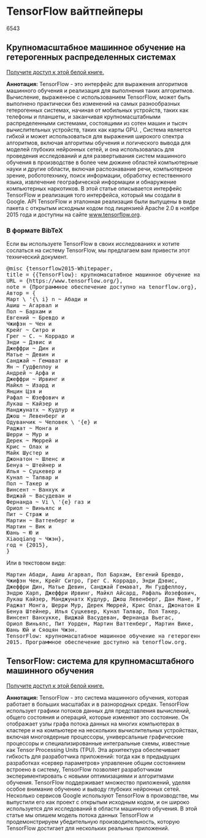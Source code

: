# TensorFlow вайтпейперы

6543

## Крупномасштабное машинное обучение на гетерогенных распределенных системах

[Получите доступ к этой белой книге.](https://static.googleusercontent.com/media/research.google.com/en//pubs/archive/45166.pdf)

**Аннотация:** TensorFlow - это интерфейс для выражения алгоритмов машинного обучения и реализация для выполнения таких алгоритмов. Вычисление, выраженное с использованием TensorFlow, может быть выполнено практически без изменений на самых разнообразных гетерогенных системах, начиная от мобильных устройств, таких как телефоны и планшеты, и заканчивая крупномасштабными распределенными системами, состоящими из сотен машин и тысяч вычислительных устройств, таких как карты GPU. , Система является гибкой и может использоваться для выражения широкого спектра алгоритмов, включая алгоритмы обучения и логического вывода для моделей глубоких нейронных сетей, и она использовалась для проведения исследований и для развертывания систем машинного обучения в производстве в более чем дюжине областей компьютерные науки и другие области, включая распознавание речи, компьютерное зрение, робототехнику, поиск информации, обработку естественного языка, извлечение географической информации и обнаружение компьютерных наркотиков. В этой статье описывается интерфейс TensorFlow и реализация того интерфейса, который мы создали в Google. API TensorFlow и эталонная реализация были выпущены в виде пакета с открытым исходным кодом под лицензией Apache 2.0 в ноябре 2015 года и доступны на сайте www.tensorflow.org.

### В формате BibTeX

Если вы используете TensorFlow в своих исследованиях и хотите сослаться на систему TensorFlow, мы предлагаем вам привести этот технический документ.

<pre>@misc {tensorflow2015-Whitepaper,<br>title = {{TensorFlow}: крупномасштабное машинное обучение на гетерогенных системах},<br>URL = {https://www.tensorflow.org/},<br>note = {Программное обеспечение доступно на tenorflow.org},<br>Автор = {<br>Март \ '{\ i} n ~ Абади и<br>Ашиш ~ Агарвал и<br>Пол ~ Бархам и<br>Евгений ~ Бревдо и<br>Чжифэн ~ Чен и<br>Крейг ~ Ситро и<br>Грег ~ С. ~ Коррадо и<br>Энди ~ Дэвис и<br>Джеффри ~ Дин и<br>Матье ~ Девин и<br>Санджай ~ Гемават и<br>Ян ~ Гудфеллоу и<br>Андрей ~ Арфа и<br>Джеффри ~ Ирвинг и<br>Майкл ~ Изард и<br>Янцин Цзя и<br>Рафал ~ Юзефович и<br>Лукаш ~ Кайзер и<br>Манджунатх ~ Кудлур и<br>Джош ~ Левенберг и<br>Одуванчик ~ Человек \ '{e} и<br>Раджат ~ Монга и<br>Шерри ~ Мур и<br>Дерек ~ Мюррей и<br>Крис ~ Олах и<br>Майк Шустер и<br>Джонатон ~ Шленс и<br>Бенуа ~ Штейнер и<br>Илья ~ Суцкевер и<br>Кунал ~ Талвар и<br>Пол ~ Такер и<br>Винсент ~ Ванхук и<br>Виджай ~ Васудеван и<br>Фернанда ~ Vi \ '{e} газ и<br>Ориол ~ Виньялс и<br>Пит ~ Страж и<br>Мартин ~ Ваттенберг и<br>Мартин ~ Вик и<br>Юань ~ Ю и<br>Xiaoqiang ~ Чжэн},<br>год = {2015},<br>}<br></pre>

Или в текстовом виде:

<pre>Мартин Абади, Ашиш Агарвал, Пол Бархам, Евгений Бревдо,<br>Чжифэн Чен, Крейг Ситро, Грег С. Коррадо, Энди Дэвис,<br>Джеффри Дин, Матье Девин, Санджай Гемават, Ян Гудфеллоу,<br>Эндрю Харп, Джеффри Ирвинг, Майкл Айсард, Рафаль Йозефович, Янцин Цзя,<br>Лукаш Кайзер, Манджунатх Кудлур, Джош Левенберг, Дан Мане, Майк Шустер,<br>Раджат Монга, Шерри Мур, Дерек Мюррей, Крис Олах, Джонатон Шленс,<br>Бенуа Штейнер, Илья Суцкевер, Кунал Талвар, Пол Такер,<br>Винсент Ванхукке, Виджай Васудеван, Фернанда Вьегас,<br>Ориол Виньялс, Пит Уорден, Мартин Ваттенберг, Мартин Вике,<br>Юань Юй и Сяоцян Чжэн.<br>TensorFlow: крупномасштабное машинное обучение на гетерогенных системах,<br>2015. Программное обеспечение доступно на tenorflow.org.<br></pre>

## TensorFlow: система для крупномасштабного машинного обучения

[Получите доступ к этой белой книге.](https://www.usenix.org/system/files/conference/osdi16/osdi16-abadi.pdf)

**Аннотация:** TensorFlow - это система машинного обучения, которая работает в больших масштабах и в разнородных средах. TensorFlow использует графики потоков данных для представления вычислений, общего состояния и операций, которые изменяют это состояние. Он отображает узлы графа потока данных на многих компьютерах в кластере и на компьютере на нескольких вычислительных устройствах, включая многоядерные процессоры, универсальные графические процессоры и специализированные интегральные схемы, известные как Tensor Processing Units (TPU). Эта архитектура обеспечивает гибкость для разработчика приложений: тогда как в предыдущих разработках «сервер параметров» управление общим состоянием встроено в систему, TensorFlow позволяет разработчикам экспериментировать с новыми оптимизациями и алгоритмами обучения. TensorFlow поддерживает множество приложений, уделяя особое внимание обучению и выводу глубоких нейронных сетей. Несколько сервисов Google используют TensorFlow в производстве, мы выпустили его как проект с открытым исходным кодом, и он широко используется для исследований в области машинного обучения. В этой статье мы опишем модель потока данных TensorFlow и продемонстрируем убедительную производительность, которую TensorFlow достигает для нескольких реальных приложений.
